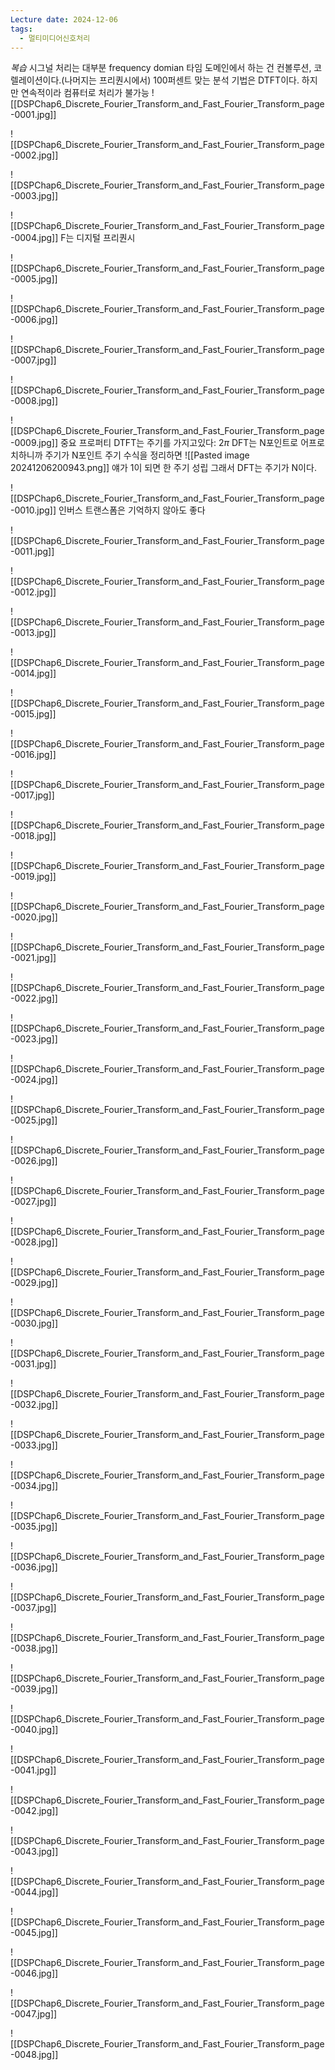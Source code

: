```yaml
---
Lecture date: 2024-12-06
tags:
  - 멀티미디어신호처리
---
```

*복습*
시그널 처리는 대부분 frequency domian
타임 도메인에서 하는 건 컨볼루션, 코렐레이션이다.(나머지는 프리퀀시에서)
100퍼센트 맞는 분석 기법은 DTFT이다. 하지만 연속적이라 컴퓨터로 처리가 불가능
![[DSPChap6_Discrete_Fourier_Transform_and_Fast_Fourier_Transform_page-0001.jpg]]

![[DSPChap6_Discrete_Fourier_Transform_and_Fast_Fourier_Transform_page-0002.jpg]]

![[DSPChap6_Discrete_Fourier_Transform_and_Fast_Fourier_Transform_page-0003.jpg]]

![[DSPChap6_Discrete_Fourier_Transform_and_Fast_Fourier_Transform_page-0004.jpg]]
F는 디지털 프리퀀시

![[DSPChap6_Discrete_Fourier_Transform_and_Fast_Fourier_Transform_page-0005.jpg]]

![[DSPChap6_Discrete_Fourier_Transform_and_Fast_Fourier_Transform_page-0006.jpg]]

![[DSPChap6_Discrete_Fourier_Transform_and_Fast_Fourier_Transform_page-0007.jpg]]

![[DSPChap6_Discrete_Fourier_Transform_and_Fast_Fourier_Transform_page-0008.jpg]]

![[DSPChap6_Discrete_Fourier_Transform_and_Fast_Fourier_Transform_page-0009.jpg]]
중요 프로퍼티
DTFT는 주기를 가지고있다: 2$\pi$
DFT는 N포인트로 어프로치하니까 주기가 N포인트 주기
수식을 정리하면 
	![[Pasted image 20241206200943.png]]
	얘가 1이 되면 한 주기 성립
	그래서 DFT는 주기가 N이다.

![[DSPChap6_Discrete_Fourier_Transform_and_Fast_Fourier_Transform_page-0010.jpg]]
인버스 트랜스폼은 기억하지 않아도 좋다

![[DSPChap6_Discrete_Fourier_Transform_and_Fast_Fourier_Transform_page-0011.jpg]]

![[DSPChap6_Discrete_Fourier_Transform_and_Fast_Fourier_Transform_page-0012.jpg]]

![[DSPChap6_Discrete_Fourier_Transform_and_Fast_Fourier_Transform_page-0013.jpg]]

![[DSPChap6_Discrete_Fourier_Transform_and_Fast_Fourier_Transform_page-0014.jpg]]

![[DSPChap6_Discrete_Fourier_Transform_and_Fast_Fourier_Transform_page-0015.jpg]]

![[DSPChap6_Discrete_Fourier_Transform_and_Fast_Fourier_Transform_page-0016.jpg]]

![[DSPChap6_Discrete_Fourier_Transform_and_Fast_Fourier_Transform_page-0017.jpg]]

![[DSPChap6_Discrete_Fourier_Transform_and_Fast_Fourier_Transform_page-0018.jpg]]

![[DSPChap6_Discrete_Fourier_Transform_and_Fast_Fourier_Transform_page-0019.jpg]]

![[DSPChap6_Discrete_Fourier_Transform_and_Fast_Fourier_Transform_page-0020.jpg]]

![[DSPChap6_Discrete_Fourier_Transform_and_Fast_Fourier_Transform_page-0021.jpg]]

![[DSPChap6_Discrete_Fourier_Transform_and_Fast_Fourier_Transform_page-0022.jpg]]

![[DSPChap6_Discrete_Fourier_Transform_and_Fast_Fourier_Transform_page-0023.jpg]]

![[DSPChap6_Discrete_Fourier_Transform_and_Fast_Fourier_Transform_page-0024.jpg]]

![[DSPChap6_Discrete_Fourier_Transform_and_Fast_Fourier_Transform_page-0025.jpg]]

![[DSPChap6_Discrete_Fourier_Transform_and_Fast_Fourier_Transform_page-0026.jpg]]

![[DSPChap6_Discrete_Fourier_Transform_and_Fast_Fourier_Transform_page-0027.jpg]]

![[DSPChap6_Discrete_Fourier_Transform_and_Fast_Fourier_Transform_page-0028.jpg]]

![[DSPChap6_Discrete_Fourier_Transform_and_Fast_Fourier_Transform_page-0029.jpg]]

![[DSPChap6_Discrete_Fourier_Transform_and_Fast_Fourier_Transform_page-0030.jpg]]

![[DSPChap6_Discrete_Fourier_Transform_and_Fast_Fourier_Transform_page-0031.jpg]]

![[DSPChap6_Discrete_Fourier_Transform_and_Fast_Fourier_Transform_page-0032.jpg]]

![[DSPChap6_Discrete_Fourier_Transform_and_Fast_Fourier_Transform_page-0033.jpg]]

![[DSPChap6_Discrete_Fourier_Transform_and_Fast_Fourier_Transform_page-0034.jpg]]

![[DSPChap6_Discrete_Fourier_Transform_and_Fast_Fourier_Transform_page-0035.jpg]]

![[DSPChap6_Discrete_Fourier_Transform_and_Fast_Fourier_Transform_page-0036.jpg]]

![[DSPChap6_Discrete_Fourier_Transform_and_Fast_Fourier_Transform_page-0037.jpg]]

![[DSPChap6_Discrete_Fourier_Transform_and_Fast_Fourier_Transform_page-0038.jpg]]

![[DSPChap6_Discrete_Fourier_Transform_and_Fast_Fourier_Transform_page-0039.jpg]]

![[DSPChap6_Discrete_Fourier_Transform_and_Fast_Fourier_Transform_page-0040.jpg]]

![[DSPChap6_Discrete_Fourier_Transform_and_Fast_Fourier_Transform_page-0041.jpg]]

![[DSPChap6_Discrete_Fourier_Transform_and_Fast_Fourier_Transform_page-0042.jpg]]

![[DSPChap6_Discrete_Fourier_Transform_and_Fast_Fourier_Transform_page-0043.jpg]]

![[DSPChap6_Discrete_Fourier_Transform_and_Fast_Fourier_Transform_page-0044.jpg]]

![[DSPChap6_Discrete_Fourier_Transform_and_Fast_Fourier_Transform_page-0045.jpg]]

![[DSPChap6_Discrete_Fourier_Transform_and_Fast_Fourier_Transform_page-0046.jpg]]

![[DSPChap6_Discrete_Fourier_Transform_and_Fast_Fourier_Transform_page-0047.jpg]]

![[DSPChap6_Discrete_Fourier_Transform_and_Fast_Fourier_Transform_page-0048.jpg]]